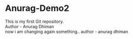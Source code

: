 # Anurag-Demo2
This is my first Git repository.
<br>
Author - Anurag Dhiman
<br>
now i am changing again something..
author - anurag dhiman
